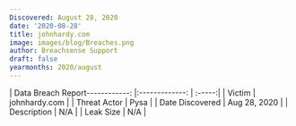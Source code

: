 ```yaml
---
Discovered: August 28, 2020
date: '2020-08-28'
title: johnhardy.com
image: images/blog/Breaches.png
author: Breachsense Support
draft: false
yearmonths: 2020/august
---
```


| Data Breach Report------------:   |:-------------:    | :-----:|
| Victim    | johnhardy.com      | 
| Threat Actor    | Pysa      | 
| Date Discovered    | Aug 28, 2020      | 
| Description    | N/A      | 
| Leak Size    | N/A      | 

